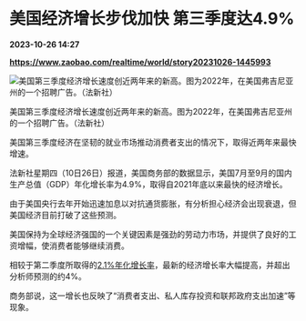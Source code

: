 # 美国经济增长步伐加快 第三季度达4.9%

**2023-10-26 14:27**

**https://www.zaobao.com/realtime/world/story20231026-1445993**

![美国第三季度经济增长速度创近两年来的新高。图为2022年，在美国弗吉尼亚州的一个招聘广告。（法新社）](https://static.zaobao.com/s3fs-public/styles/article_large_full/public/articles/2023/10/26/FILES-US-ECONOMY-EMPLOYMENT-INDICATOR-ADP-WAGE-133931_0.jpg?itok=zq1Zm392 "美国第三季度经济增长速度创近两年来的新高。图为2022年，在美国弗吉尼亚州的一个招聘广告。（法新社）")

美国第三季度经济增长速度创近两年来的新高。图为2022年，在美国弗吉尼亚州的一个招聘广告。（法新社）

美国第三季度经济在坚韧的就业市场推动消费者支出的情况下，取得近两年来最快增速。

法新社星期四（10日26日）报道，美国商务部的数据显示，美国7月至9月的国内生产总值（GDP）年化增长率为4.9%，取得自2021年底以来最快的经济增长。

由于美国央行去年开始迅速加息以对抗通货膨胀，有分析担心经济会出现衰退，但美国经济目前打破了这些预测。

美国保持为全球经济强国的一个关键因素是强劲的劳动力市场，并提供了良好的工资增幅，使消费者能够继续消费。

相较于第二季度所取得的[2.1%年化增长率](https://www.zaobao.com/realtime/world/story20230929-1437932)，最新的经济增长率大幅提高，并超出分析师预测的约4%。

商务部说，这一增长也反映了“消费者支出、私人库存投资和联邦政府支出加速”等现象。